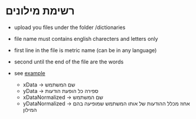 # רשימת מילונים

+ upload you files under the folder /dictionaries
+ file name must contains english charecters and letters only
+ first line in the file is metric name (can be in any language)
+ second until the end of the file are the words
+ see [example](https://github.com/group-wise/dictionaries/blob/master/dictionaries/example.txt)


  + xData -> שם המשתמש
  + yData -> ספירה כל הופעת הודעות
  + xDataNormalized -> שם המשתמש
  + yDataNormalized -> אחוז מכלל ההודעות של אותו המשתמש שמופיעה בהם המילון
